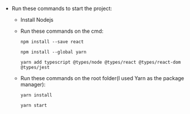 - Run these commands to start the project:

    - Install Nodejs
    
    - Run these commands on the cmd:
    
          npm install --save react
        
          npm install --global yarn
        
          yarn add typescript @types/node @types/react @types/react-dom @types/jest

    - Run these commands on the root folder(I used Yarn as the package manager):
    
          yarn install
        
          yarn start
